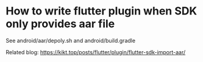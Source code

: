 # How to write flutter plugin when SDK only provides aar file

See android/aar/depoly.sh and android/build.gradle

Related blog: https://kikt.top/posts/flutter/plugin/flutter-sdk-import-aar/
